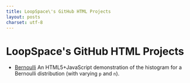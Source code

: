 ```yaml
---
title: LoopSpace\'s GitHub HTML Projects
layout: posts
charset: utf-8
---
```


# LoopSpace\'s GitHub HTML Projects

* [Bernoulli](bernoulli) An HTML5+JavaScript demonstration of the
  histogram for a Bernoulli distribution (with varying `p` and `n`).

